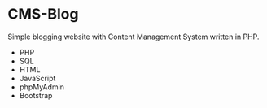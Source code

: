 # CMS-Blog
Simple blogging website with Content Management System  written in PHP.

* PHP
* SQL
* HTML
* JavaScript
* phpMyAdmin
* Bootstrap
